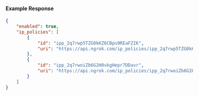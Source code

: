 <!-- Code generated for API Clients. DO NOT EDIT. -->

#### Example Response

```json
{
	"enabled": true,
	"ip_policies": [
		{
			"id": "ipp_2q7rwp5TZG0kKZ6CBpu9REaFZIK",
			"uri": "https://api.ngrok.com/ip_policies/ipp_2q7rwp5TZG0kKZ6CBpu9REaFZIK"
		},
		{
			"id": "ipp_2q7rwoiZb6G2H0vkgHepr7DDavr",
			"uri": "https://api.ngrok.com/ip_policies/ipp_2q7rwoiZb6G2H0vkgHepr7DDavr"
		}
	]
}
```
